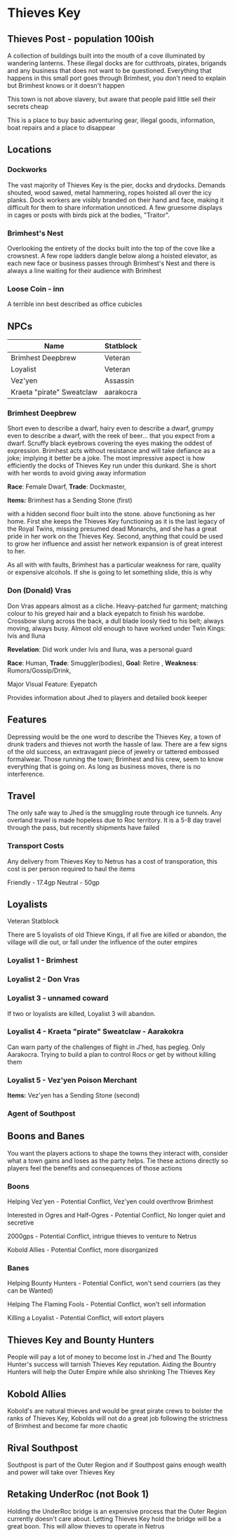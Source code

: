 # Thieves Key

## Thieves Post - population 100ish

A collection of buildings built into the mouth of a cove illuminated by wandering lanterns. These illegal docks are for cutthroats, pirates, brigands and any business that does not want to be questioned. Everything that happens in this small port goes through Brimhest, you don't need to explain but Brimhest knows or it doesn't happen

This town is not above slavery, but aware that people paid little sell their secrets cheap

This is a place to buy basic adventuring gear, illegal goods, information, boat repairs and a place to disappear

## Locations

### Dockworks

The vast majority of Thieves Key is the pier, docks and drydocks. Demands shouted, wood sawed, metal hammering, ropes hoisted all over the icy planks. Dock workers are visibly branded on their hand and face, making it difficult for them to share information unnoticed. A few gruesome displays in cages or posts with birds pick at the bodies, "Traitor". 

### Brimhest's Nest

Overlooking the entirety of the docks built into the top of the cove like a crowsnest. A few rope ladders dangle below along a hoisted elevator, as each new face or business passes through Brimhest's Nest and there is always a line waiting for their audience with Brimhest  

### Loose Coin - inn

A terrible inn best described as office cubicles

## NPCs

|Name | Statblock |
|-- |-- |
|Brimhest Deepbrew | Veteran |
|Loyalist | Veteran |
|Vez'yen | Assassin |
| Kraeta "pirate" Sweatclaw  | aarakocra |

### Brimhest Deepbrew

Short even to describe a dwarf, hairy even to describe a dwarf, grumpy even to describe a dwarf, with the reek of beer... that you expect from a dwarf. Scruffy black eyebrows covering the eyes making the oddest of expression. Brimhest acts without resistance and will take defiance as a joke; implying it better be a joke. The most impressive aspect is how efficiently the docks of Thieves Key run under this dunkard. She is short with her words to avoid giving away information

**Race**: Female Dwarf, **Trade**: Dockmaster,

**Items:** Brimhest has a Sending Stone (first)

with a hidden second floor built into the stone. above functioning as her home. First she keeps the Thieves Key functioning as it is the last legacy of the Royal Twins, missing presumed dead Monarchs, and she has a great pride in her work on the Thieves Key. Second, anything that could be used to grow her influence and assist her network expansion is of great interest to her.

As all with with faults, Brimhest has a particular weakness for rare, quality or expensive alcohols. If she is going to let something slide, this is why

### Don (Donald) Vras

Don Vras appears almost as a cliche. Heavy-patched fur garment; matching colour to his greyed hair and a black eyepatch to finish his wardobe. Crossbow slung across the back, a dull blade loosly tied to his belt; always moving, always busy. Almost old enough to have worked under Twin Kings: Ivis and Iluna

**Revelation**: Did work under Ivis and Iluna, was a personal guard

**Race**: Human, **Trade**: Smuggler(bodies), **Goal**: Retire , **Weakness**: Rumors/Gossip/Drink,

Major Visual Feature: Eyepatch

Provides information about Jhed to players and detailed book keeper

## Features

Depressing would be the one word to describe the Thieves Key, a town of drunk traders and thieves not worth the hassle of law. There are a few signs of the old success, an extravagant piece of jewelry or tattered embossed formalwear. Those running the town; Brimhest and his crew, seem to know everything that is going on. As long as business moves, there is no interference. 

## Travel

The only safe way to Jhed is the smuggling route through ice tunnels. Any overland travel is made hopeless due to Roc territory. It is a 5-8 day travel through the pass, but recently shipments have failed

### Transport Costs

Any delivery from Thieves Key to Netrus has a cost of transporation, this cost is per person required to haul the items

Friendly - 17.4gp
Neutral - 50gp

## Loyalists

Veteran Statblock

There are 5 loyalists of old Thieve Kings, if all five are killed or abandon, the village will die out, or fall under the influence of the outer empires

### Loyalist 1 - Brimhest

### Loyalist 2 - Don Vras

### Loyalist 3 - unnamed coward

If two or loyalists are killed, Loyalist 3 will abandon.

### Loyalist 4 -  Kraeta "pirate" Sweatclaw - Aarakokra

Can warn party of the challenges of flight in J'hed, has pegleg. Only Aarakocra. Trying to build a plan to control Rocs or get by without killing them

### Loyalist 5 - Vez'yen Poison Merchant

**Items:** Vez'yen has a Sending Stone (second)

### Agent of Southpost

## Boons and Banes

You want the players actions to shape the towns they interact with, consider what a town gains and loses as the party helps. Tie these actions directly so players feel the benefits and consequences of those actions

### Boons

Helping Vez'yen - Potential Conflict, Vez'yen could overthrow Brimhest

Interested in Ogres and Half-Ogres - Potential Conflict, No longer quiet and secretive

2000gps - Potential Conflict, intrigue thieves to venture to Netrus

Kobold Allies - Potential Conflict, more disorganized

### Banes

Helping Bounty Hunters - Potential Conflict, won't send courriers (as they can be Wanted)

Helping The Flaming Fools - Potential Conflict, won't sell information

Killing a Loyalist - Potential Conflict, will extort players

## Thieves Key and Bounty Hunters

People will pay a lot of money to become lost in J'hed and The Bounty Hunter's success will tarnish Thieves Key reputation. Aiding the Bountry Hunters will help the Outer Empire while also shrinking The Thieves Key

## Kobold Allies

Kobold's are natural thieves and would be great pirate crews to bolster the ranks of Thieves Key, Kobolds will not do a great job following the strictness of Brimhest and become far more chaotic

## Rival Southpost

Southpost is part of the Outer Region and if Southpost gains enough wealth and power will take over Thieves Key

## Retaking UnderRoc (not Book 1)

Holding the UnderRoc bridge is an expensive process that the Outer Region currently doesn't care about. Letting Thieves Key hold the bridge will be a great boon. This will allow thieves to operate in Netrus